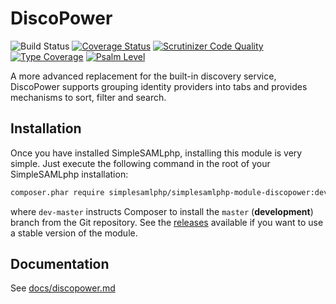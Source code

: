 # DiscoPower

![Build Status](https://github.com/simplesamlphp/simplesamlphp-module-discopower/workflows/CI/badge.svg?branch=master)
[![Coverage Status](https://codecov.io/gh/simplesamlphp/simplesamlphp-module-discopower/branch/master/graph/badge.svg)](https://codecov.io/gh/simplesamlphp/simplesamlphp-module-discopower)
[![Scrutinizer Code Quality](https://scrutinizer-ci.com/g/simplesamlphp/simplesamlphp-module-discopower/badges/quality-score.png?b=master)](https://scrutinizer-ci.com/g/simplesamlphp/simplesamlphp-module-discopower/?branch=master)
[![Type Coverage](https://shepherd.dev/github/simplesamlphp/simplesamlphp-module-discopower/coverage.svg)](https://shepherd.dev/github/simplesamlphp/simplesamlphp-module-discopower)
[![Psalm Level](https://shepherd.dev/github/simplesamlphp/simplesamlphp-module-discopower/level.svg)](https://shepherd.dev/github/simplesamlphp/simplesamlphp-module-discopower)

A more advanced replacement for the built-in discovery service, DiscoPower
supports grouping identity providers into tabs and provides mechanisms
to sort, filter and search.

## Installation

Once you have installed SimpleSAMLphp, installing this module is
very simple.  Just execute the following command in the root of your
SimpleSAMLphp installation:

```sh
composer.phar require simplesamlphp/simplesamlphp-module-discopower:dev-master
```

where `dev-master` instructs Composer to install the `master` (**development**)
branch from the Git repository. See the
[releases](https://github.com/simplesamlphp/simplesamlphp-module-discopower/releases)
available if you want to use a stable version of the module.

## Documentation

See [docs/discopower.md](https://github.com/simplesamlphp/simplesamlphp-module-discopower/blob/master/docs/discopower.md)
